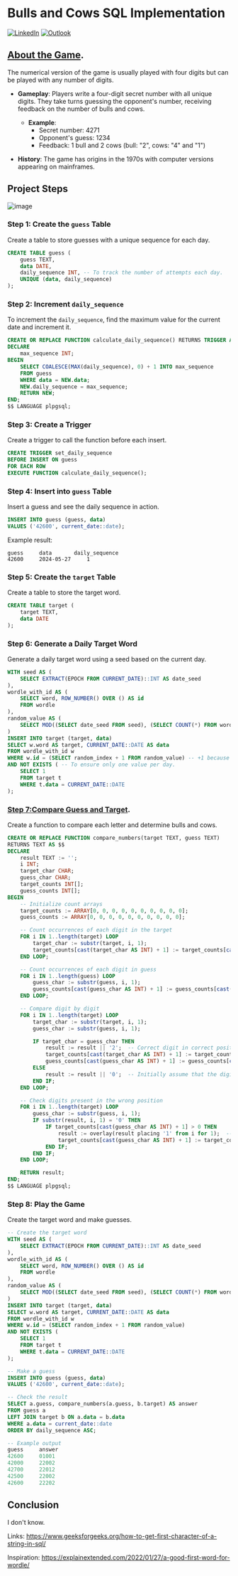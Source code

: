 
# Bulls and Cows SQL Implementation
[![LinkedIn][linkedin-shield]][linkedin-url]
[![Outlook][outlook-shield]][outlook-url]

## [About the Game](https://en.wikipedia.org/wiki/Bulls_and_cows).

The numerical version of the game is usually played with four digits but can be played with any number of digits.

- **Gameplay**: Players write a four-digit secret number with all unique digits. They take turns guessing the opponent's number, receiving feedback on the number of bulls and cows.
  - **Example**:
    - Secret number: 4271
    - Opponent's guess: 1234
    - Feedback: 1 bull and 2 cows (bull: "2", cows: "4" and "1")

- **History**: The game has origins in the 1970s with computer versions appearing on mainframes.

## Project Steps
![image](https://github.com/danjour/Bulls-and-Cows/assets/28869251/673e36b3-ce50-4717-ac03-704fcab1e84f)

### Step 1: Create the `guess` Table
Create a table to store guesses with a unique sequence for each day.
```sql
CREATE TABLE guess (
    guess TEXT,
    data DATE,
    daily_sequence INT, -- To track the number of attempts each day.
    UNIQUE (data, daily_sequence)
);
```

### Step 2: Increment `daily_sequence`
To increment the `daily_sequence`, find the maximum value for the current date and increment it.
```sql
CREATE OR REPLACE FUNCTION calculate_daily_sequence() RETURNS TRIGGER AS $$
DECLARE
    max_sequence INT;
BEGIN
    SELECT COALESCE(MAX(daily_sequence), 0) + 1 INTO max_sequence
    FROM guess
    WHERE data = NEW.data;
    NEW.daily_sequence = max_sequence;
    RETURN NEW;
END;
$$ LANGUAGE plpgsql;
```

### Step 3: Create a Trigger
Create a trigger to call the function before each insert.
```sql
CREATE TRIGGER set_daily_sequence
BEFORE INSERT ON guess
FOR EACH ROW
EXECUTE FUNCTION calculate_daily_sequence();
```

### Step 4: Insert into `guess` Table
Insert a guess and see the daily sequence in action.
```sql
INSERT INTO guess (guess, data)
VALUES ('42600', current_date::date);
```

Example result:
```
guess     data       daily_sequence
42600     2024-05-27     1
```

### Step 5: Create the `target` Table
Create a table to store the target word.
```sql
CREATE TABLE target (
    target TEXT,
    data DATE
);
```

### Step 6: Generate a Daily Target Word
Generate a daily target word using a seed based on the current day.
```sql
WITH seed AS (
    SELECT EXTRACT(EPOCH FROM CURRENT_DATE)::INT AS date_seed
),
wordle_with_id AS (
    SELECT word, ROW_NUMBER() OVER () AS id
    FROM wordle
),
random_value AS (
    SELECT MOD((SELECT date_seed FROM seed), (SELECT COUNT(*) FROM wordle_with_id)) AS random_index
)
INSERT INTO target (target, data)
SELECT w.word AS target, CURRENT_DATE::DATE AS data
FROM wordle_with_id w
WHERE w.id = (SELECT random_index + 1 FROM random_value) -- +1 because the ROW_NUMBER() starts from 1
AND NOT EXISTS ( -- To ensure only one value per day.
    SELECT 1
    FROM target t
    WHERE t.data = CURRENT_DATE::DATE
);
```

### [Step 7:Compare Guess and Target](https://www.postgresql.org/docs/current/plpgsql-control-structures.html).
Create a function to compare each letter and determine bulls and cows.
```sql
CREATE OR REPLACE FUNCTION compare_numbers(target TEXT, guess TEXT)
RETURNS TEXT AS $$
DECLARE
    result TEXT := '';
    i INT;
    target_char CHAR;
    guess_char CHAR;
    target_counts INT[];
    guess_counts INT[];
BEGIN
    -- Initialize count arrays
    target_counts := ARRAY[0, 0, 0, 0, 0, 0, 0, 0, 0, 0];
    guess_counts := ARRAY[0, 0, 0, 0, 0, 0, 0, 0, 0, 0];

    -- Count occurrences of each digit in the target
    FOR i IN 1..length(target) LOOP
        target_char := substr(target, i, 1);
        target_counts[cast(target_char AS INT) + 1] := target_counts[cast(target_char AS INT) + 1] + 1;
    END LOOP;

    -- Count occurrences of each digit in guess
    FOR i IN 1..length(guess) LOOP
        guess_char := substr(guess, i, 1);
        guess_counts[cast(guess_char AS INT) + 1] := guess_counts[cast(guess_char AS INT) + 1] + 1;
    END LOOP;

    -- Compare digit by digit
    FOR i IN 1..length(target) LOOP
        target_char := substr(target, i, 1);
        guess_char := substr(guess, i, 1);

        IF target_char = guess_char THEN
            result := result || '2';  -- Correct digit in correct position
            target_counts[cast(target_char AS INT) + 1] := target_counts[cast(target_char AS INT) + 1] - 1;
            guess_counts[cast(guess_char AS INT) + 1] := guess_counts[cast(guess_char AS INT) + 1] - 1;
        ELSE
            result := result || '0';  -- Initially assume that the digit is not present
        END IF;
    END LOOP;

    -- Check digits present in the wrong position
    FOR i IN 1..length(target) LOOP
        guess_char := substr(guess, i, 1);
        IF substr(result, i, 1) = '0' THEN  
            IF target_counts[cast(guess_char AS INT) + 1] > 0 THEN
                result := overlay(result placing '1' from i for 1);  -- Correct digit in wrong position
                target_counts[cast(guess_char AS INT) + 1] := target_counts[cast(guess_char AS INT) + 1] - 1;
            END IF;
        END IF;
    END LOOP;

    RETURN result;
END;
$$ LANGUAGE plpgsql;
```

### Step 8: Play the Game
Create the target word and make guesses.
```sql
-- Create the target word
WITH seed AS (
    SELECT EXTRACT(EPOCH FROM CURRENT_DATE)::INT AS date_seed
),
wordle_with_id AS (
    SELECT word, ROW_NUMBER() OVER () AS id
    FROM wordle
),
random_value AS (
    SELECT MOD((SELECT date_seed FROM seed), (SELECT COUNT(*) FROM wordle_with_id)) AS random_index
)
INSERT INTO target (target, data)
SELECT w.word AS target, CURRENT_DATE::DATE AS data
FROM wordle_with_id w
WHERE w.id = (SELECT random_index + 1 FROM random_value)
AND NOT EXISTS (
    SELECT 1
    FROM target t
    WHERE t.data = CURRENT_DATE::DATE
);

-- Make a guess
INSERT INTO guess (guess, data)
VALUES ('42600', current_date::date);

-- Check the result
SELECT a.guess, compare_numbers(a.guess, b.target) AS answer
FROM guess a
LEFT JOIN target b ON a.data = b.data
WHERE a.data = current_date::date
ORDER BY daily_sequence ASC;

-- Example output
guess     answer
42600     01001
42000     22002
42700     22012
42500     22002
42600     22202
```

## Conclusion
I don't know.

Links:
https://www.geeksforgeeks.org/how-to-get-first-character-of-a-string-in-sql/

Inspiration:
https://explainextended.com/2022/01/27/a-good-first-word-for-wordle/

[linkedin-shield]: https://img.shields.io/badge/-LinkedIn-black.svg?style=for-the-badge&logo=linkedin&colorB=555
[linkedin-url]: https://www.linkedin.com/in/eduardodanjour/
[facebook-shield]:	https://img.shields.io/badge/Facebook-1877F2?style=for-the-badge&logo=facebook&logoColor=555
[facebook-url]: https://www.facebook.com/eduardo.danjour/
[outlook-shield]:https://img.shields.io/badge/Microsoft_Outlook-0078D4?style=for-the-badge&logo=microsoft-outlook&logoColor=555
[outlook-url]: https://www.facebook.com/eduardo.danjour/
